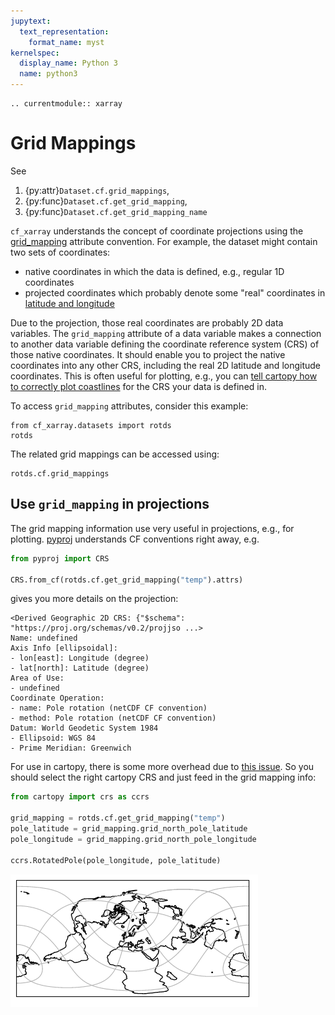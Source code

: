 ```yaml
---
jupytext:
  text_representation:
    format_name: myst
kernelspec:
  display_name: Python 3
  name: python3
---
```


```{eval-rst}
.. currentmodule:: xarray
```

# Grid Mappings

See

1. {py:attr}`Dataset.cf.grid_mappings`,
1. {py:func}`Dataset.cf.get_grid_mapping`,
1. {py:func}`Dataset.cf.get_grid_mapping_name`

`cf_xarray` understands the concept of coordinate projections using the [grid_mapping](https://cfconventions.org/Data/cf-conventions/cf-conventions-1.10/cf-conventions.html#grid-mappings-and-projections) attribute convention. For example, the dataset might contain two sets of coordinates:

- native coordinates in which the data is defined, e.g., regular 1D coordinates
- projected coordinates which probably denote some "real" coordinates in [latitude and longitude](https://en.wikipedia.org/wiki/Geographic_coordinate_system#Latitude_and_longitude)

Due to the projection, those real coordinates are probably 2D data variables. The `grid_mapping` attribute of a data variable makes a connection to another data variable defining the coordinate reference system (CRS) of those native coordinates. It should enable you to project the native coordinates into any other CRS, including the real 2D latitude and longitude coordinates. This is often useful for plotting, e.g., you can [tell cartopy how to correctly plot coastlines](https://scitools.org.uk/cartopy/docs/latest/tutorials/understanding_transform.html) for the CRS your data is defined in.

To access `grid_mapping` attributes, consider this example:

```{code-cell}
from cf_xarray.datasets import rotds
rotds
```

The related grid mappings can be accessed using:

```{code-cell}
rotds.cf.grid_mappings
```

## Use `grid_mapping` in projections

The grid mapping information use very useful in projections, e.g., for plotting. [pyproj](https://pyproj4.github.io/pyproj/stable/api/crs/crs.html#pyproj.crs.CRS.from_cf) understands CF conventions right away, e.g.

```python
from pyproj import CRS

CRS.from_cf(rotds.cf.get_grid_mapping("temp").attrs)
```

gives you more details on the projection:

```
<Derived Geographic 2D CRS: {"$schema": "https://proj.org/schemas/v0.2/projjso ...>
Name: undefined
Axis Info [ellipsoidal]:
- lon[east]: Longitude (degree)
- lat[north]: Latitude (degree)
Area of Use:
- undefined
Coordinate Operation:
- name: Pole rotation (netCDF CF convention)
- method: Pole rotation (netCDF CF convention)
Datum: World Geodetic System 1984
- Ellipsoid: WGS 84
- Prime Meridian: Greenwich
```

For use in cartopy, there is some more overhead due to [this issue](https://github.com/SciTools/cartopy/issues/2099). So you should select the right cartopy CRS and just feed in the grid mapping info:

```python
from cartopy import crs as ccrs

grid_mapping = rotds.cf.get_grid_mapping("temp")
pole_latitude = grid_mapping.grid_north_pole_latitude
pole_longitude = grid_mapping.grid_north_pole_longitude

ccrs.RotatedPole(pole_longitude, pole_latitude)
```

![cartopy rotated pole projection](cartopy_rotated_pole.png)
